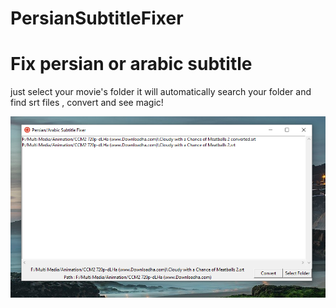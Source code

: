 # PersianSubtitleFixer
# Fix persian or arabic subtitle
just select your movie's folder it will automatically search your folder and find srt files , convert  and see magic!

![Windows Application](https://raw.githubusercontent.com/xenups/persianSubtitleFixer/master/Resources/pafixer.PNG)

